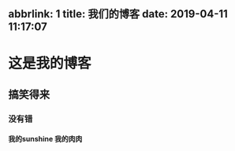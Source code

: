 abbrlink: 1
title: 我们的博客
date: 2019-04-11 11:17:07
---
# 这是我的博客


## 搞笑得来
### 没有错
#### 我的sunshine 我的肉肉
